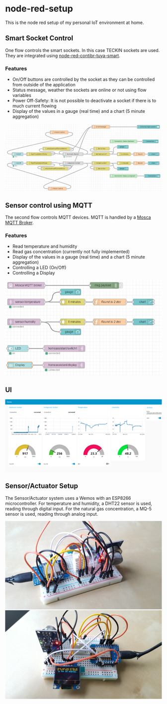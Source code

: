 # node-red-setup

This is the node red setup of my personal IoT environment at home.

## Smart Socket Control

One flow controls the smart sockets. In this case TECKIN sockets are used. They are integrated using [node-red-contibr-tuya-smart](https://github.com/hgross/node-red-contrib-tuya-smart).

### Features

- On/Off buttons are controlled by the socket as they can be controlled from outside of the application
- Status message, weather the sockets are online or not using flow variables
- Power Off-Safety: It is not possible to deactivate a socket if there is to much current flowing
- Display of the values in a gauge (real time) and a chart (5 minute aggregation)

![Socket Flow](https://github.com/ChFlick/node-red-setup/blob/master/socketFlow.png "Socket Flow")

## Sensor control using MQTT

The second flow controls MQTT devices. MQTT is handled by a [Mosca MQTT Broker](https://flows.nodered.org/node/node-red-contrib-mqtt-broker).

### Features

- Read temperature and humidity
- Read gas concentration (currently not fully implemented)
- Display of the values in a gauge (real time) and a chart (5 minute aggregation)
- Controlling a LED (On/Off)
- Controlling a Display

![MQTT Flow](https://github.com/ChFlick/node-red-setup/blob/master/sensorFlow.png "Sensor Flow")

## UI

![Dashboard](https://github.com/ChFlick/node-red-setup/blob/master/dashboard.PNG "Dashboard")

## Sensor/Actuator Setup

The Sensor/Actuator system uses a Wemos with an ESP8266 microcontroller.
For temperature and humidity, a DHT22 sensor is used, reading through digital input.
For the natural gas concentration, a MQ-5 sensor is used, reading through analog input.

![Sensor Actuator Setup Front](https://github.com/ChFlick/node-red-setup/blob/master/wemosSetupFront.jpg "Sensor Actuator Setup Front")
![Sensor Actuator Setup Back](https://github.com/ChFlick/node-red-setup/blob/master/wemosSetupBack.jpg "Sensor Actuator Setup Back")
